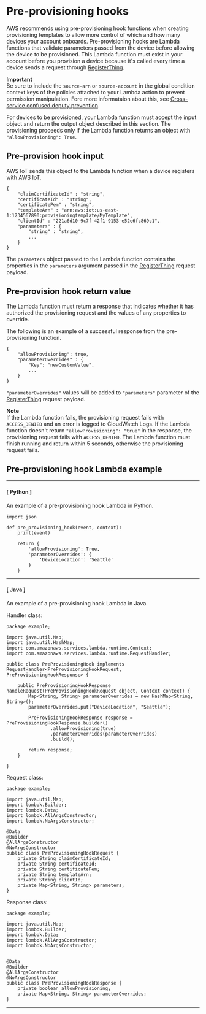 # Pre\-provisioning hooks<a name="pre-provisioning-hook"></a>

AWS recommends using pre\-provisioning hook functions when creating provisioning templates to allow more control of which and how many devices your account onboards\. Pre\-provisioning hooks are Lambda functions that validate parameters passed from the device before allowing the device to be provisioned\. This Lambda function must exist in your account before you provision a device because it's called every time a device sends a request through [RegisterThing](fleet-provision-api.md#register-thing)\.

**Important**  
Be sure to include the `source-arn` or `source-account` in the global condition context keys of the policies attached to your Lambda action to prevent permission manipulation\. Fore more informataion about this, see [Cross\-service confused deputy prevention](cross-service-confused-deputy-prevention.md)\.

For devices to be provisioned, your Lambda function must accept the input object and return the output object described in this section\. The provisioning proceeds only if the Lambda function returns an object with `"allowProvisioning": True`\.

## Pre\-provision hook input<a name="pre-provisioning-hook-input"></a>

AWS IoT sends this object to the Lambda function when a device registers with AWS IoT\.

```
{
    "claimCertificateId" : "string",
    "certificateId" : "string",
    "certificatePem" : "string",
    "templateArn" : "arn:aws:iot:us-east-1:1234567890:provisioningtemplate/MyTemplate",
    "clientId" : "221a6d10-9c7f-42f1-9153-e52e6fc869c1",
    "parameters" : {
        "string" : "string",
        ...
    }
}
```

The `parameters` object passed to the Lambda function contains the properties in the `parameters` argument passed in the [RegisterThing](fleet-provision-api.md#register-thing) request payload\. 

## Pre\-provision hook return value<a name="pre-provisioning-hook-output"></a>

The Lambda function must return a response that indicates whether it has authorized the provisioning request and the values of any properties to override\.

The following is an example of a successful response from the pre\-provisioning function\.

```
{
    "allowProvisioning": true,
    "parameterOverrides" : {
        "Key": "newCustomValue",
        ...
    }
}
```

`"parameterOverrides"` values will be added to `"parameters"` parameter of the [RegisterThing](fleet-provision-api.md#register-thing) request payload\.

**Note**  
If the Lambda function fails, the provisioning request fails with `ACCESS_DENIED` and an error is logged to CloudWatch Logs\.
If the Lambda function doesn't return `"allowProvisioning": "true"` in the response, the provisioning request fails with `ACCESS_DENIED`\.
The Lambda function must finish running and return within 5 seconds, otherwise the provisioning request fails\.

## Pre\-provisioning hook Lambda example<a name="pre-provisioning-example"></a>

------
#### [ Python ]

An example of a pre\-provisioning hook Lambda in Python\.

```
import json

def pre_provisioning_hook(event, context):
    print(event)

    return {
        'allowProvisioning': True,
        'parameterOverrides': {
            'DeviceLocation': 'Seattle'
        }
    }
```

------
#### [ Java ]

An example of a pre\-provisioning hook Lambda in Java\.

Handler class:

```
package example;

import java.util.Map;
import java.util.HashMap;
import com.amazonaws.services.lambda.runtime.Context;
import com.amazonaws.services.lambda.runtime.RequestHandler;

public class PreProvisioningHook implements RequestHandler<PreProvisioningHookRequest, PreProvisioningHookResponse> {

    public PreProvisioningHookResponse handleRequest(PreProvisioningHookRequest object, Context context) {
        Map<String, String> parameterOverrides = new HashMap<String, String>();
        parameterOverrides.put("DeviceLocation", "Seattle");

        PreProvisioningHookResponse response = PreProvisioningHookResponse.builder()
                .allowProvisioning(true)
                .parameterOverrides(parameterOverrides)
                .build();

        return response;
    }

}
```

Request class:

```
package example;

import java.util.Map;
import lombok.Builder;
import lombok.Data;
import lombok.AllArgsConstructor;
import lombok.NoArgsConstructor;

@Data
@Builder
@AllArgsConstructor
@NoArgsConstructor
public class PreProvisioningHookRequest {
    private String claimCertificateId;
    private String certificateId;
    private String certificatePem;
    private String templateArn;
    private String clientId;
    private Map<String, String> parameters;
}
```

Response class:

```
package example;

import java.util.Map;
import lombok.Builder;
import lombok.Data;
import lombok.AllArgsConstructor;
import lombok.NoArgsConstructor;


@Data
@Builder
@AllArgsConstructor
@NoArgsConstructor
public class PreProvisioningHookResponse {
    private boolean allowProvisioning;
    private Map<String, String> parameterOverrides;
}
```

------